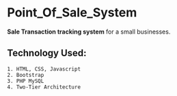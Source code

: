 # Point_Of_Sale_System
**Sale Transaction tracking system** for a small businesses.

## Technology Used:
	1. HTML, CSS, Javascript
	2. Bootstrap
	3. PHP MySQL
	4. Two-Tier Architecture



